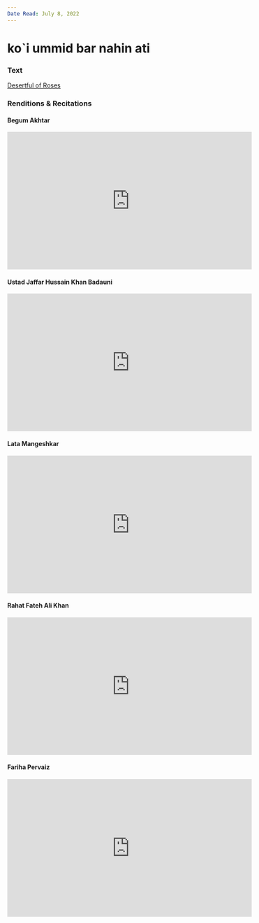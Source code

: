 ```yaml
---
Date Read: July 8, 2022
---
```


# ko`i ummid bar nahin ati

### Text
[Desertful of Roses](http://www.columbia.edu/itc/mealac/pritchett/00ghalib/161/index_161.html)

### Renditions & Recitations

#### Begum Akhtar

<iframe width="560" height="315" src="https://www.youtube.com/embed/OTHSLBCy8Hg" title="YouTube video player" frameborder="0" allow="accelerometer; autoplay; clipboard-write; encrypted-media; gyroscope; picture-in-picture" allowfullscreen></iframe>

#### Ustad Jaffar Hussain Khan Badauni

<iframe width="560" height="315" src="https://www.youtube.com/embed/5Up7UHbYOJw" title="YouTube video player" frameborder="0" allow="accelerometer; autoplay; clipboard-write; encrypted-media; gyroscope; picture-in-picture" allowfullscreen></iframe>

#### Lata Mangeshkar

<iframe width="560" height="315" src="https://www.youtube.com/embed/ZTwFFQEhKug" title="YouTube video player" frameborder="0" allow="accelerometer; autoplay; clipboard-write; encrypted-media; gyroscope; picture-in-picture" allowfullscreen></iframe>

#### Rahat Fateh Ali Khan

<iframe width="560" height="315" src="https://www.youtube.com/embed/40G9d5LBdUU" title="YouTube video player" frameborder="0" allow="accelerometer; autoplay; clipboard-write; encrypted-media; gyroscope; picture-in-picture" allowfullscreen></iframe>

#### Fariha Pervaiz

<iframe width="560" height="315" src="https://www.youtube.com/embed/Zi2gWcyVbuM" title="YouTube video player" frameborder="0" allow="accelerometer; autoplay; clipboard-write; encrypted-media; gyroscope; picture-in-picture" allowfullscreen></iframe>

